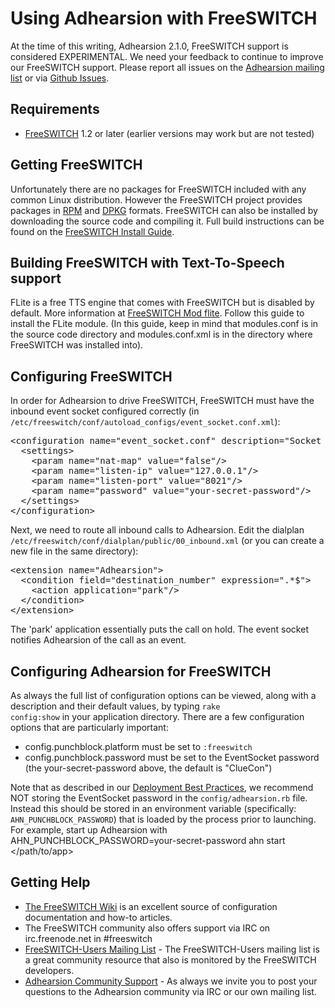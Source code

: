 # Using Adhearsion with FreeSWITCH

At the time of this writing, Adhearsion 2.1.0, FreeSWITCH support is considered EXPERIMENTAL.  We need your feedback to continue to improve our FreeSWITCH support.  Please report all issues on the [Adhearsion mailing list](http://groups.google.com/group/adhearsion) or via [Github Issues](https://github.com/adhearsion/adhearsion/issues).

## Requirements

* [FreeSWITCH](http://www.freeswitch.org) 1.2 or later (earlier versions may work but are not tested)

## Getting FreeSWITCH

Unfortunately there are no packages for FreeSWITCH included with any common Linux distribution.  However the FreeSWITCH project provides packages in [RPM](http://files.freeswitch.org/RPMS/) and [DPKG](http://files.freeswitch.org/repo/) formats.  FreeSWITCH can also be installed by downloading the source code and compiling it.  Full build instructions can be found on the [FreeSWITCH Install Guide](http://wiki.freeswitch.org/wiki/Installation_Guide).

## Building FreeSWITCH with Text-To-Speech support

FLite is a free TTS engine that comes with FreeSWITCH but is disabled by default. More information at [FreeSWITCH Mod flite](http://wiki.freeswitch.org/wiki/Mod_flite). Follow this guide to install the FLite module. (In this guide, keep in mind that modules.conf is in the source code directory and modules.conf.xml is in the directory where FreeSWITCH was installed into).

## Configuring FreeSWITCH

In order for Adhearsion to drive FreeSWITCH, FreeSWITCH must have the inbound event socket configured correctly (in <code>/etc/freeswitch/conf/autoload_configs/event_socket.conf.xml</code>):

<pre class="brush: xml;">
&lt;configuration name="event_socket.conf" description="Socket Client"&gt;
  &lt;settings&gt;
    &lt;param name="nat-map" value="false"/&gt;
    &lt;param name="listen-ip" value="127.0.0.1"/&gt;
    &lt;param name="listen-port" value="8021"/&gt;
    &lt;param name="password" value="your-secret-password"/&gt;
  &lt;/settings&gt;
&lt;/configuration&gt;
</pre>

Next, we need to route all inbound calls to Adhearsion. Edit the dialplan <code>/etc/freeswitch/conf/dialplan/public/00_inbound.xml</code> (or you can create a new file in the same directory):

<pre class="brush: xml;">
&lt;extension name="Adhearsion"&gt;
  &lt;condition field="destination_number" expression=".*$"&gt;
    &lt;action application="park"/&gt;
  &lt;/condition&gt;
&lt;/extension&gt;
</pre>

The 'park' application essentially puts the call on hold. The event socket notifies Adhearsion of the call as an event.

## Configuring Adhearsion for FreeSWITCH

As always the full list of configuration options can be viewed, along with a description and their default values, by typing <code>rake config:show</code> in your application directory.  There are a few configuration options that are particularly important:

* config.punchblock.platform must be set to <code>:freeswitch</code>
* config.punchblock.password must be set to the EventSocket password (the your-secret-password above, the default is "ClueCon")

Note that as described in our [Deployment Best Practices](/docs/best-practices/deployment), we recommend NOT storing the EventSocket password in the <code>config/adhearsion.rb</code> file.  Instead this should be stored in an environment variable (specifically: <code>AHN_PUNCHBLOCK_PASSWORD</code>) that is loaded by the process prior to launching. For example, start up Adhearsion with AHN_PUNCHBLOCK_PASSWORD=your-secret-password ahn start </path/to/app>


## Getting Help

* [The FreeSWITCH Wiki](http://wiki.freeswitch.org) is an excellent source of configuration documentation and how-to articles.
* The FreeSWITCH community also offers support via IRC on irc.freenode.net in #freeswitch
* [FreeSWITCH-Users Mailing List](http://lists.freeswitch.org/mailman/listinfo/freeswitch-users) - The FreeSWITCH-Users mailing list is a great community resource that also is monitored by the FreeSWITCH developers.
* [Adhearsion Community Support](/community) - As always we invite you to post your questions to the Adhearsion community via IRC or our own mailing list.

<a href="#" rel="docs-nav-active" style="display:none;">docs-nav-getting-started</a>
<a href="#" rel="docs-nav-active" style="display:none;">docs-nav-getting-started-installation</a>

